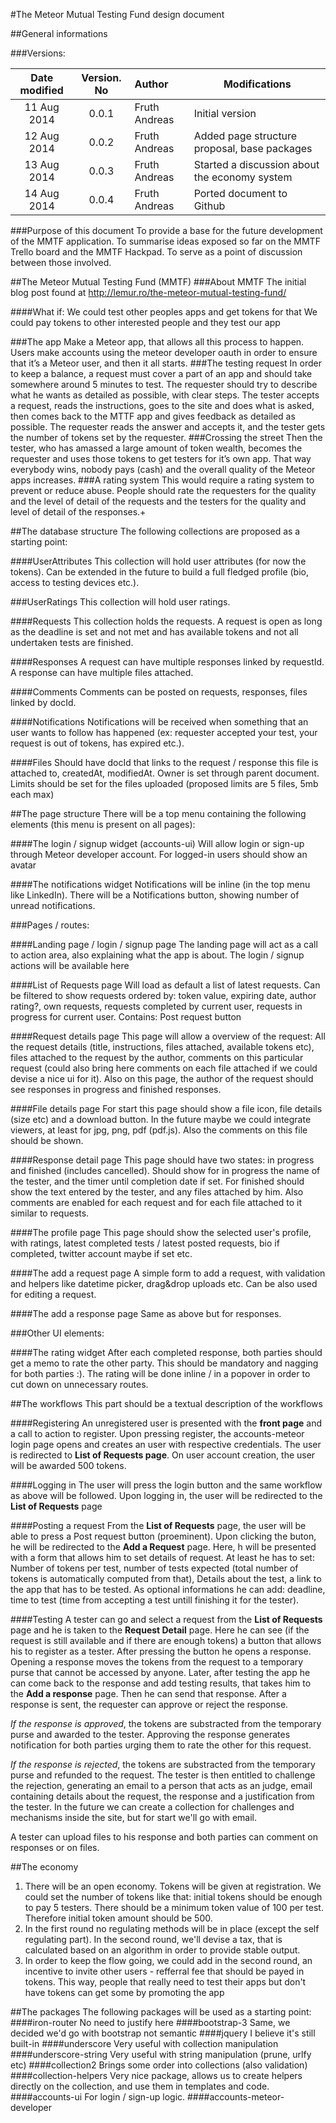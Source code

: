 #The Meteor Mutual Testing Fund design document

##General informations

###Versions:

|Date modified|Version. No|Author             | Modifications                             |
|:-----------:|:---------:|:------------------|-------------------------------------------|
|11 Aug 2014|0.0.1|Fruth Andreas|Initial version|
|12 Aug 2014|0.0.2|Fruth Andreas|Added page structure proposal, base packages|
|13 Aug 2014|0.0.3|Fruth Andreas|Started a discussion about the economy system|
|14 Aug 2014|0.0.4|Fruth Andreas|Ported document to Github|

###Purpose of this document
To provide a base for the future development of the MMTF application. To summarise ideas exposed so far on the MMTF Trello board and the MMTF Hackpad. To serve as a point of discussion between those involved.

##The Meteor Mutual Testing Fund (MMTF)
###About MMTF
The initial blog post found at http://lemur.ro/the-meteor-mutual-testing-fund/

####What if:
We could test other peoples apps and get tokens for that
We could pay tokens to other interested people and they test our app

###The app
Make a Meteor app, that allows all this process to happen. Users make accounts using the meteor developer oauth in order to ensure that it’s a Meteor user, and then it all starts.
###The testing request
In order to keep a balance, a request must cover a part of an app and should take somewhere around 5 minutes to test. The requester should try to describe what he wants as detailed as possible, with clear steps. 
The tester accepts a request, reads the instructions, goes to the site and does what is asked, then comes back to the MTTF app and gives feedback as detailed as possible.
The requester reads the answer and accepts it, and the tester gets the number of tokens set by the requester.
###Crossing the street
Then the tester, who has amassed a large amount of token wealth, becomes the requester and uses those tokens to get testers for it’s own app. That way everybody wins, nobody pays (cash) and the overall quality of the Meteor apps increases.
###A rating system
This would require a rating system to prevent or reduce abuse. People should rate the requesters for the quality and the level of detail of the requests and the testers for the quality and level of detail of the responses.+

##The database structure
The following collections are proposed as a starting point:

####UserAttributes
This collection will hold user attributes (for now the tokens). Can be extended in the future to build a full fledged profile (bio, access to testing devices etc.). 

###UserRatings
This collection will hold user ratings.

####Requests
This collection holds the requests. A request is open as long as the deadline is set and not met and has available tokens and not all undertaken tests are finished.

####Responses
A request can have multiple responses linked by requestId. A response can have multiple files attached.

####Comments
Comments can be posted on requests, responses, files linked by docId.

####Notifications
Notifications will be received when something that an user wants to follow has happened (ex: requester accepted your test, your request is out of tokens, has expired etc.).

####Files
Should have docId that links to the request / response this file is attached to, createdAt, modifiedAt. Owner is set through parent document.
Limits should be set for the files uploaded (proposed limits are 5 files, 5mb each max)

##The page structure
There will be a top menu containing the following elements (this menu is present on all pages):

####The login / signup widget (accounts-ui)
Will allow login or sign-up through Meteor developer account. For logged-in users should show an avatar

####The notifications widget
Notifications will be inline (in the top menu like LinkedIn). There will be a Notifications button, showing number of unread notifications.

###Pages / routes:

####Landing page / login / signup page
The landing page will act as a call to action area, also explaining what the app is about. 
The login / signup actions will be available here

####List of Requests page
Will load as default a list of latest requests. Can be filtered to show requests ordered by: token value, expiring date, author rating?, own requests, requests completed by current user, requests in progress for current user.
Contains: 
Post request button

####Request details page
This page will allow a overview of the request: All the request details (title, instructions, files attached, available tokens etc),  files attached to the request by the author, comments on this particular request (could also bring here comments on each file attached if we could devise a nice ui for it).
Also on this page, the author of the request should see responses in progress and finished responses.

####File details page
For start this page should show a file icon, file details (size etc) and a download button. In the future maybe we could integrate viewers, at least for jpg, png, pdf (pdf.js).
Also the comments on this file should be shown.

####Response detail page
This page should have two states: in progress and finished (includes cancelled).
Should show for in progress the name of the tester, and the timer until completion date if set. For finished should show the text entered by the tester, and any files attached by him.
Also comments are enabled for each request and for each file attached to it similar to requests.

####The profile page 
This page should show the selected user's profile, with ratings, latest completed tests / latest posted requests, bio if completed, twitter account maybe if set etc.

####The add a request page
A simple form to add a request, with validation and helpers like datetime picker, drag&drop uploads etc. Can be also used for editing a request.

####The add a response page
Same as above but for responses.

###Other UI elements:

####The rating widget
After each completed response, both parties should get a memo to rate the other party. This should be mandatory and nagging for both parties :). The rating will be done inline / in a popover in order to cut down on unnecessary routes.

##The workflows
This part should be a textual description of the workflows

####Registering
An unregistered user is presented with the **front page** and a call to action to register. Upon pressing register, the accounts-meteor login page opens and creates an user with respective credentials. The user is redirected to **List of Requests page**. On user account creation, the user will be awarded 500 tokens.

####Logging in
The user will press the login button and the same workflow as above will be followed. Upon logging in, the user will be redirected to the **List of Requests** page

####Posting a request
From the **List of Requests** page, the user will be able to press a Post request button (proeminent). Upon clicking the buton, he will be redirected to the **Add a Request** page. Here, h will be presented with a form that allows him to set details of request. At least he has to set: Number of tokens per test, number of tests expected (total number of tokens is automatically computed from that), Details about the test, a link to the app that has to be tested. As optional informations he can add: deadline, time to test (time from accepting a test untill finishing it for the tester).

####Testing
A tester can go and select a request from the **List of Requests** page and he is taken to the **Request Detail** page. Here he can see (if the request is still available and if there are enough tokens) a button that allows his to register as a tester. After pressing the button he opens a response. Opening a response moves the tokens from the request to a temporary purse that cannot be accessed by anyone. 
Later, after testing the app he can come back to the response and add testing results, that takes him to the **Add a response** page. Then he can send that response. After a response is sent, the requester can approve or reject the response. 

*If the response is approved*, the tokens are substracted from the temporary purse and awarded to the tester. Approving the response generates notification for both parties urging them to rate the other for this request.

*If the response is rejected*, the tokens are substracted from the temporary purse and refunded to the request. The tester is then entitled to challenge the rejection, generating an email to a person that acts as an judge, email containing details about the request, the response and a justification from the tester. In the future we can create a collection for challenges and mechanisms inside the site, but for start we'll go with email.

A tester can upload files to his response and both parties can comment on responses or on files.

##The economy
1. There will be an open economy. Tokens will be given at registration. We could set the number of tokens like that: initial tokens should be enough to pay 5 testers. There should be a minimum token value of 100 per test. Therefore initial token amount should be 500.
2. In the first round no regulating methods will be in place (except the self regulating part). In the second round, we'll devise a tax, that is calculated based on an algorithm in order to provide stable output.
3. In order to keep the flow going, we could add in the second round, an incentive to invite other users - refferral fee that should be payed in tokens. This way, people that really need to test their apps but don't have tokens can get some by promoting the app

##The packages
The following packages will be used as a starting point:
####iron-router
No need to justify here
####bootstrap-3
Same, we decided we'd go with bootstrap not semantic
####jquery
I believe it's still built-in
####underscore
Very useful with collection manipulation
####underscore-string
Very useful with string manipulation (prune, urlfy etc)
####collection2
Brings some order into collections (also validation)
####collection-helpers
Very nice package, allows us to create helpers directly on the collection, and use them in templates and code.
####accounts-ui
For login / sign-up logic.
####accounts-meteor-developer 
